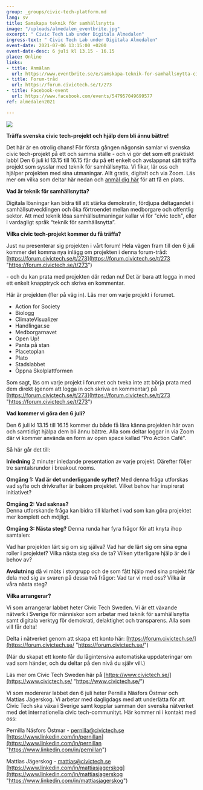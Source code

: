 ```yaml
---
group: _groups/civic-tech-platform.md
lang: sv
title: Samskapa teknik för samhällsnytta
image: "/uploads/almedalen_eventbrite.jpg"
excerpt: " Civic Tech Lab under Digitala Almedalen"
ingress-text: " Civic Tech Lab under Digitala Almedalen"
event-date: 2021-07-06 13:15:00 +0200
event-date-desc: 6 juli kl 13.15 - 16.15
place: Online
links:
- title: Anmälan
  url: https://www.eventbrite.se/e/samskapa-teknik-for-samhallsnytta-civic-tech-lab-under-digitala-almedalen-biljetter-159665412547
- title: Forum-tråd
  url: https://forum.civictech.se/t/273
- title: Facebook-event
  url: https://www.facebook.com/events/547957049699577
ref: almedalen2021

---
```

![](/uploads/almedalen_eventbrite.jpg)

**Träffa svenska civic tech-projekt och hjälp dem bli ännu bättre!**

Det här är en otrolig chans! För första gången någonsin samlar vi svenska civic tech-projekt på ett och samma ställe - och vi gör det som ett praktiskt labb! Den 6 juli kl 13.15 till 16.15 får du på ett enkelt och avslappnat sätt träffa projekt som sysslar med teknik för samhällsnytta. Vi fikar, lär oss och hjälper projekten med sina utmaningar. Allt gratis, digitalt och via Zoom. Läs mer om vilka som deltar här nedan och [anmäl dig här](https://www.eventbrite.se/e/samskapa-teknik-for-samhallsnytta-civic-tech-lab-under-digitala-almedalen-biljetter-159665412547 ) för att få en plats. 

**Vad är teknik för samhällsnytta?**

Digitala lösningar kan bidra till att stärka demokratin, fördjupa deltagandet i samhällsutvecklingen och öka förtroendet mellan medborgare och offentlig sektor. Att med teknik lösa samhällsutmaningar kallar vi för "civic tech", eller i vardagligt språk “teknik för samhällsnytta”.

**Vilka civic tech-projekt kommer du få träffa?**

Just nu presenterar sig projekten i vårt forum! Hela vägen fram till den 6 juli kommer det komma nya inlägg om projekten i denna forum-tråd: [https://forum.civictech.se/t/273](https://forum.civictech.se/t/273 "https://forum.civictech.se/t/273")

\- och du kan prata med projekten där redan nu! Det är bara att logga in med ett enkelt knapptryck och skriva en kommentar.

Här är projekten (fler på väg in). Läs mer om varje projekt i forumet.

* Action for Society
* Biologg
* ClimateVisualizer
* Handlingar.se
* Medborgarnavet
* Open Up!
* Panta på stan
* Placetoplan
* Plato
* Stadslabbet
* Öppna Skolplattformen

Som sagt, läs om varje projekt i forumet och tveka inte att börja prata med dem direkt (genom att logga in och skriva en kommentar) på [https://forum.civictech.se/t/273](https://forum.civictech.se/t/273 "https://forum.civictech.se/t/273")

**Vad kommer vi göra den 6 juli?**

Den 6 juli kl 13.15 till 16.15 kommer du både få lära känna projekten här ovan och samtidigt hjälpa dem bli ännu bättre. Alla som deltar loggar in via Zoom där vi kommer använda en form av open space kallad “Pro Action Café”.

Så här går det till: 

**Inledning**
2 minuter inledande presentation av varje projekt. Därefter följer tre samtalsrundor i breakout rooms.

**Omgång 1: Vad är det underliggande syftet?**
Med denna fråga utforskas vad syfte och drivkrafter är bakom projektet. Vilket behov har inspirerat initiativet?

**Omgång 2: Vad saknas?**  
Denna utforskande fråga kan bidra till klarhet i vad som kan göra projektet mer komplett och möjligt.

**Omgång 3: Nästa steg?**
Denna runda har fyra frågor för att knyta ihop samtalen:

Vad har projekten lärt sig om sig själva? Vad har de lärt sig om sina egna roller i projektet? Vilka nästa steg ska de ta? Vilken ytterligare hjälp är de i behov av?

**Avslutning** då vi möts i storgrupp och de som fått hjälp med sina projekt får dela med sig av svaren på dessa två frågor: Vad tar vi med oss? Vilka är våra nästa steg?

**Vilka arrangerar?**

Vi som arrangerar labbet heter Civic Tech Sweden. Vi är ett växande nätverk i Sverige för människor som arbetar med teknik för samhällsnytta samt digitala verktyg för demokrati, delaktighet och transparens. Alla som vill får delta!

Delta i nätverket genom att skapa ett konto här: [https://forum.civictech.se/](https://forum.civictech.se/ "https://forum.civictech.se/")

(När du skapat ett konto får du lågintensiva automatiska uppdateringar om vad som händer, och du deltar på den nivå du själv vill.)

Läs mer om Civic Tech Sweden här på [https://www.civictech.se/](https://www.civictech.se/ "https://www.civictech.se/")

Vi som modererar labbet den 6 juli heter Pernilla Näsfors Östmar och Mattias Jägerskog. Vi arbetar med dagligdags med att underlätta för att Civic Tech ska växa i Sverige samt kopplar samman den svenska nätverket med det internationella civic tech-communityt. Här kommer ni i kontakt med oss:

Pernilla Näsfors Östmar - pernilla@civictech.se  
[https://www.linkedin.com/in/pernillan](https://www.linkedin.com/in/pernillan "https://www.linkedin.com/in/pernillan")

Mattias Jägerskog - mattias@civictech.se  
[https://www.linkedin.com/in/mattiasjagerskog](https://www.linkedin.com/in/mattiasjagerskog "https://www.linkedin.com/in/mattiasjagerskog")